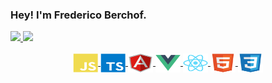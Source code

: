 ### Hey! I'm Frederico Berchof.

 <div>
  <a href="https://github.com/fredericoberchof">
  <img height="180em" src="https://github-readme-stats.vercel.app/api?username=fredericoberchof&show_icons=true&theme=dark&include_all_commits=true&count_private=true"/>
  <img height="180em" src="https://github-readme-stats.vercel.app/api/top-langs/?username=fredericoberchof&layout=compact&langs_count=7&theme=dark"/>
</div>
  
<div style="display: inline_block center" align="center"><br>
  <img align="center" alt="fred-Js" height="30" width="40" src="https://raw.githubusercontent.com/devicons/devicon/master/icons/javascript/javascript-plain.svg">
  <img align="center" alt="fred-Ts" height="30" width="40" src="https://raw.githubusercontent.com/devicons/devicon/master/icons/typescript/typescript-plain.svg">
  <img align="center" alt="fred-Angular" height="30" width="40" src="https://github.com/devicons/devicon/blob/master/icons/angularjs/angularjs-original.svg">
  <img align="center" alt="fred-Vue" height="30" width="40" src="https://github.com/devicons/devicon/blob/master/icons/vuejs/vuejs-original.svg">
  <img align="center" alt="fred-React" height="30" width="40" src="https://raw.githubusercontent.com/devicons/devicon/master/icons/react/react-original.svg">
  <img align="center" alt="fred-HTML" height="30" width="40" src="https://raw.githubusercontent.com/devicons/devicon/master/icons/html5/html5-original.svg">
  <img align="center" alt="fred-CSS" height="30" width="40" src="https://raw.githubusercontent.com/devicons/devicon/master/icons/css3/css3-original.svg">
  
</div>
  
